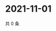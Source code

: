 # 2021-11-01

共 0 条

<!-- BEGIN WEIBO -->
<!-- 最后更新时间 Mon Nov 01 2021 16:10:46 GMT+0800 (China Standard Time) -->

<!-- END WEIBO -->
